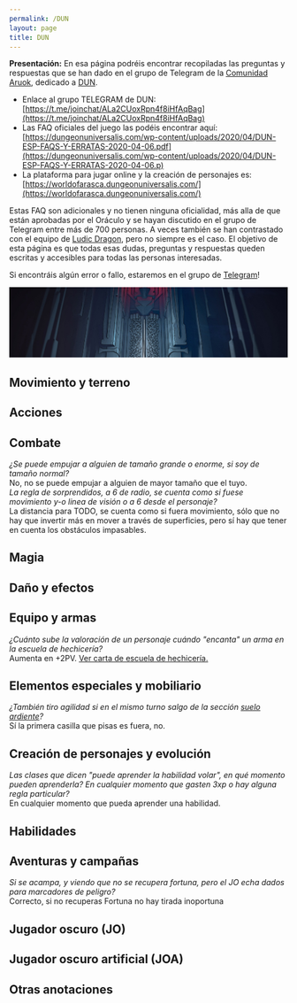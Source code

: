 ```yaml
---
permalink: /DUN
layout: page
title: DUN
---
```

**Presentación:**
En esa página podréis encontrar recopiladas las preguntas y respuestas que se han dado en el grupo de Telegram de la [Comunidad Aruok](https://telegram.me/comunidadAruok), dedicado a [DUN](https://dungeonuniversalis.com/). 
- Enlace al grupo TELEGRAM de DUN: [https://t.me/joinchat/ALa2CUoxRpn4f8iHfAqBag](https://t.me/joinchat/ALa2CUoxRpn4f8iHfAqBag)
- Las FAQ oficiales del juego las podéis encontrar aquí: [https://dungeonuniversalis.com/wp-content/uploads/2020/04/DUN-ESP-FAQS-Y-ERRATAS-2020-04-06.pdf](https://dungeonuniversalis.com/wp-content/uploads/2020/04/DUN-ESP-FAQS-Y-ERRATAS-2020-04-06.p)
- La plataforma para jugar online y la creación de personajes es: [https://worldofarasca.dungeonuniversalis.com/](https://worldofarasca.dungeonuniversalis.com/)

Estas FAQ son adicionales y no tienen ninguna oficialidad, más alla de que están aprobadas por el Oráculo y se hayan discutido en el grupo de Telegram entre más de 700 personas. A veces también se han contrastado con el equipo de [Ludic Dragon](https://ludicdragon.com/), pero no siempre es el caso. 
El objetivo de esta página es que todas esas dudas, preguntas y respuestas queden escritas y accesibles para todas las personas interesadas. 

Si encontráis algún error o fallo, estaremos en el grupo de [Telegram](https://t.me/joinchat/ALa2CUoxRpn4f8iHfAqBag)! 

![Sarrera](https://raw.githubusercontent.com/IzaroBlog/IzaroBlog.github.io/main/_images/DUN/DunPortada.png)


## Movimiento y terreno

## Acciones

## Combate
*¿Se puede empujar a alguien de tamaño grande o enorme, si soy de tamaño normal?*<br>
  No, no se puede empujar a alguien de mayor tamaño que el tuyo. <br>
*La regla de sorprendidos, a 6 de radio, se cuenta como si fuese movimiento y-o linea de visión o a 6 desde el personaje?*<br>
  La distancia para TODO, se cuenta como si fuera movimiento, sólo que no hay que invertir más en mover a través de superficies, pero sí hay que tener en cuenta los obstáculos impasables.

## Magia


## Daño y efectos

## Equipo y armas
*¿Cuánto sube la valoración de un personaje cuándo "encanta" un arma en la escuela de hechicería?*<br>
Aumenta en +2PV. [Ver carta de escuela de hechicería.](https://raw.githubusercontent.com/IzaroBlog/IzaroBlog.github.io/main/_images/DUN/escuela.jpg)<br>

## Elementos especiales y mobiliario
*¿También tiro agilidad si en el mismo turno salgo de la sección [suelo ardiente](https://raw.githubusercontent.com/IzaroBlog/IzaroBlog.github.io/main/_images/DUN/sueloardiente.jpg)?* <br>
Sí la primera casilla que pisas es fuera, no.<br>

## Creación de personajes y evolución
*Las clases que dicen "puede aprender la habilidad volar", en qué momento pueden aprenderla? En cualquier momento que gasten 3xp o hay alguna regla particular?* <br>
En cualquier momento que pueda aprender una habilidad.

## Habilidades

## Aventuras y campañas

*Si se acampa, y viendo que no se recupera fortuna, pero el JO echa dados para marcadores de peligro?*<br>
Correcto, si no recuperas Fortuna no hay tirada inoportuna

## Jugador oscuro (JO)

## Jugador oscuro artificial (JOA)

## Otras anotaciones


